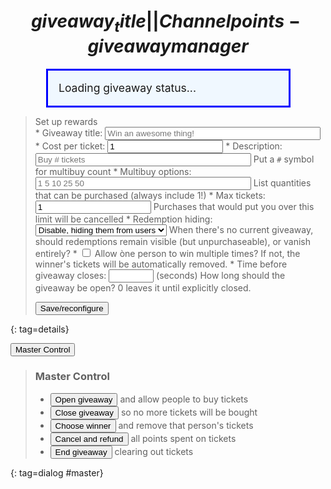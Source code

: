 # $$giveaway_title||Channel points - giveaway manager$$

<div id=master_status>Loading giveaway status...</div>

<ul id=ticketholders></ul>

> <summary>Set up rewards</summary>
>
> <form id=configform>
> * <label>Giveaway title: <input name=title size=40 placeholder="Win an awesome thing!"></label>
> * <label>Cost per ticket: <input name=cost type=number min=1 value=1></label>
> * <label>Description: <input name=desc size=40 placeholder="Buy # tickets"> Put a <code>#</code> symbol for multibuy count</label>
> * <label>Multibuy options: <input name=multi size=40 placeholder="1 5 10 25 50"> List quantities that can be purchased (always include 1!)</label>
> * <label>Max tickets: <input name=max type=number min=0 value=1> Purchases that would put you over this limit will be cancelled</label>
> * <label>Redemption hiding:
>   <select name=pausemode><option value="disable">Disable, hiding them from users</option><option value="pause">Pause and leave visible</option></select>
>   When there's no current giveaway, should redemptions remain visible (but unpurchaseable), or vanish entirely?
>   </label>
> * <label><input type=checkbox name=allow_multiwin value=yes> Allow òne person to win multiple times? If not, the winner's tickets will be automatically removed.</label>
> * <label>Time before giveaway closes: <input name=duration type=number min=0 max=3600> (seconds) How long should the giveaway be open? 0 leaves it until explicitly closed.</label>
>
> <button>Save/reconfigure</button>
> </form>
{: tag=details}

<button type=button id=showmaster>Master Control</button>

> ### Master Control
> * <button type=button class=master id=open>Open giveaway</button> and allow people to buy tickets
> * <button type=button class=master id=close>Close giveaway</button> so no more tickets will be bought
> * <button type=button class=master id=pick>Choose winner</button> and remove that person's tickets
> * <button type=button class=master id=cancel>Cancel and refund</button> all points spent on tickets
> * <button type=button class=master id=end>End giveaway</button> clearing out tickets
>
{: tag=dialog #master}

<div id=existing></div>

<style>
details {border: 1px solid black; padding: 0.5em; margin: 0.5em;}
#master li {
	margin-top: 0.5em;
	margin-right: 40px;
	list-style-type: none;
}
#master_status {
	width: 350px;
	background: aliceblue;
	border: 3px solid blue;
	margin: auto;
	padding: 1em;
	font-size: 125%;
}
#master_status.is_open {
	background: #a0f0c0;
	border-color: green;
}
#master_status h3 {
	font-size: 125%;
	margin: 0 auto 0.5em;
}
.winner_name {
	background-color: #ffe;
	font-weight: bold;
}
</style>
